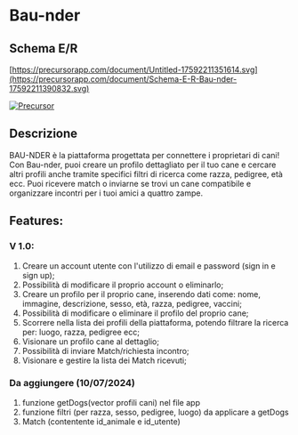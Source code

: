 # Bau-nder

## Schema E/R

[https://precursorapp.com/document/Untitled-17592211351614.svg](https://precursorapp.com/document/Schema-E-R-Bau-nder-17592211390832.svg)

[![Precursor](https://precursorapp.com/document/Schema-E-R-Bau-nder-17592211390832.svg?auth-token=)](https://precursorapp.com/document/Schema-E-R-Bau-nder-17592211390832)

## Descrizione

BAU-NDER è la piattaforma progettata per connettere i proprietari di cani! Con Bau-nder, puoi creare un profilo dettagliato per il tuo cane e cercare altri profili anche tramite specifici filtri di ricerca come razza, pedigree, età ecc.
Puoi ricevere match o inviarne se trovi un cane compatibile e organizzare incontri per i tuoi amici a quattro zampe.

## Features:

### V 1.0: 

1. Creare un account utente con l'utilizzo di email e password (sign in e sign up);
2. Possibilità di modificare il proprio account o eliminarlo;
3. Creare un profilo per il proprio cane, inserendo dati come: nome, immagine, descrizione, sesso, età, razza, pedigree, vaccini;
4. Possibilità di modificare o eliminare il profilo del proprio cane;
5. Scorrere nella lista dei profili della piattaforma, potendo filtrare la ricerca per: luogo, razza, pedigree ecc;
6. Visionare un profilo cane al dettaglio;
7. Possibilità di inviare Match/richiesta incontro;
8. Visionare e gestire la lista dei Match ricevuti;

### Da aggiungere (10/07/2024)

1. funzione getDogs(vector profili cani) nel file app
2. funzione filtri (per razza, sesso, pedigree, luogo) da applicare a getDogs
3. Match (contentente id_animale e id_utente) 
